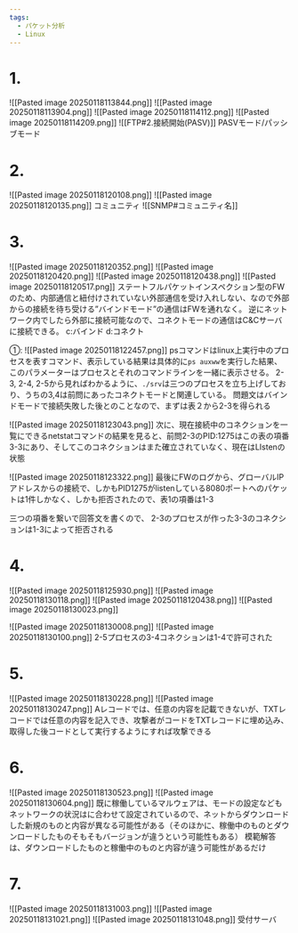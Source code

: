 ```yaml
---
tags:
  - パケット分析
  - Linux
---
```

# 1.
![[Pasted image 20250118113844.png]]
![[Pasted image 20250118113904.png]]
![[Pasted image 20250118114112.png]]
![[Pasted image 20250118114209.png]]
![[FTP#2.接続開始(PASV)]]
PASVモード/パッシブモード

# 2.
![[Pasted image 20250118120108.png]]
![[Pasted image 20250118120135.png]]
コミュニティ
![[SNMP#コミュニティ名]]

# 3.
![[Pasted image 20250118120352.png]]
![[Pasted image 20250118120420.png]]
![[Pasted image 20250118120438.png]]
![[Pasted image 20250118120517.png]]
ステートフルパケットインスペクション型のFWのため、内部通信と紐付けされていない外部通信を受け入れしない、なので外部からの接続を待ち受ける”バインドモード”の通信はFWを通れなく。
逆にネットワーク内でしたら外部に接続可能なので、コネクトモードの通信はC&Cサーバに接続できる。
c:バインド
d:コネクト

①:
![[Pasted image 20250118122457.png]]
psコマンドはlinux上実行中のプロセスを表すコマンド、表示している結果は具体的に`ps auxww`を実行した結果、このパラメーターはプロセスとそれのコマンドラインを一緒に表示させる。
2-3, 2-4, 2-5から見ればわかるように、`./srv`は三つのプロセスを立ち上げしており、うちの3,4は前問にあったコネクトモードと関連している。
問題文はバインドモードで接続失敗した後とのことなので、まずは表２から2-3を得られる

![[Pasted image 20250118123043.png]]
次に、現在接続中のコネクションを一覧にできるnetstatコマンドの結果を見ると、前問2-3のPID:1275はこの表の項番3-3にあり、そしてこのコネクションはまた確立されていなく、現在はLIstenの状態

![[Pasted image 20250118123322.png]]
最後にFWのログから、グローバルIPアドレスからの接続で、しかもPID1275がlistenしている8080ポートへのパケットは1件しかなく、しかも拒否されたので、表1の項番は1-3

三つの項番を繋いで回答文を書くので、
2-3のプロセスが作った3-3のコネクションは1-3によって拒否される

# 4.
![[Pasted image 20250118125930.png]]
![[Pasted image 20250118130118.png]]
![[Pasted image 20250118120438.png]]
![[Pasted image 20250118130023.png]]

![[Pasted image 20250118130008.png]]
![[Pasted image 20250118130100.png]]
2-5プロセスの3-4コネクションは1-4で許可された

# 5.
![[Pasted image 20250118130228.png]]
![[Pasted image 20250118130247.png]]
Aレコードでは、任意の内容を記載できないが、TXTレコードでは任意の内容を記入でき、攻撃者がコードをTXTレコードに埋め込み、取得した後コードとして実行するようにすれば攻撃できる

# 6.
![[Pasted image 20250118130523.png]]
![[Pasted image 20250118130604.png]]
既に稼働しているマルウェアは、モードの設定などもネットワークの状況はに合わせて設定されているので、ネットからダウンロードした新規のものと内容が異なる可能性がある（そのほかに、稼働中のものとダウンロードしたものそもそもバージョンが違うという可能性もある）
模範解答は、ダウンロードしたものと稼働中のものと内容が違う可能性があるだけ

# 7.
![[Pasted image 20250118131003.png]]
![[Pasted image 20250118131021.png]]
![[Pasted image 20250118131048.png]]
受付サーバ